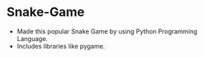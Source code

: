# Snake-Game
- Made this popular Snake Game by using Python Programming Language.
- Includes libraries like pygame.

